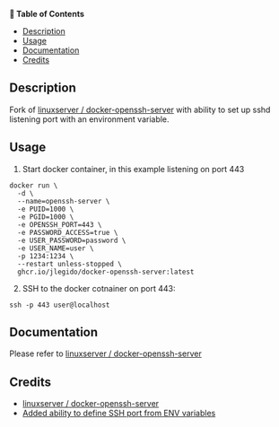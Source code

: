 <!-- START doctoc.sh generated TOC please keep comment here to allow auto update -->
<!-- DO NOT EDIT THIS SECTION, INSTEAD RE-RUN doctoc.sh TO UPDATE -->
**:book: Table of Contents**

  - [Description](#description)
  - [Usage](#usage)
  - [Documentation](#documentation)
  - [Credits](#credits)

<!-- END doctoc.sh generated TOC please keep comment here to allow auto update -->
## Description

Fork of [linuxserver / docker-openssh-server](https://github.com/linuxserver/docker-openssh-server) with ability to set up sshd listening port with an environment variable.

## Usage

1. Start docker container, in this example listening on port 443

```
docker run \
  -d \
  --name=openssh-server \
  -e PUID=1000 \
  -e PGID=1000 \
  -e OPENSSH_PORT=443 \
  -e PASSWORD_ACCESS=true \
  -e USER_PASSWORD=password \
  -e USER_NAME=user \
  -p 1234:1234 \
  --restart unless-stopped \
  ghcr.io/jlegido/docker-openssh-server:latest
```

2. SSH to the docker cotnainer on port 443:

```
ssh -p 443 user@localhost
```

## Documentation

Please refer to [linuxserver / docker-openssh-server](https://github.com/linuxserver/docker-openssh-server)

## Credits

* [linuxserver / docker-openssh-server](https://github.com/linuxserver/docker-openssh-server)
* [Added ability to define SSH port from ENV variables](https://github.com/linuxserver/docker-openssh-server/pull/42)
